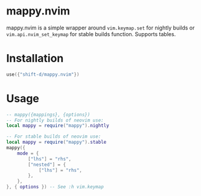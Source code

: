 # mappy.nvim

mappy.nvim is a simple wrapper around `vim.keymap.set` for nightly builds or `vim.api.nvim_set_keymap` for stable builds function. Supports tables.

# Installation

```lua
use({"shift-d/mappy.nvim"})
```

# Usage
```lua
-- mappy({mappings}, {options})
-- For nightly builds of neovim use:
local mappy = require("mappy").nightly

-- For stable builds of neovim use:
local mappy = require("mappy").stable
mappy({
    mode = {
        ["lhs"] = "rhs",
        ["nested"] = {
            ["lhs"] = "rhs",
        },
    },
}, { options }) -- See :h vim.keymap
```
